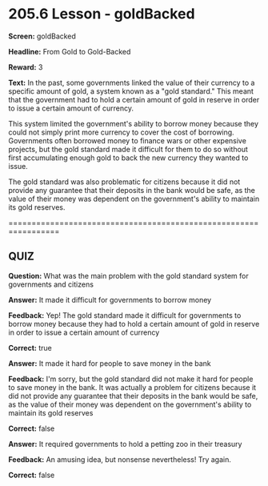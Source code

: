 # 205.6 Lesson - goldBacked

**Screen:** goldBacked

**Headline:** From Gold to Gold-Backed

**Reward:** 3

**Text:** In the past, some governments linked the value of their currency to a specific amount of gold, a system known as a &quot;gold standard.&quot; This meant that the government had to hold a certain amount of gold in reserve in order to issue a certain amount of currency.

This system limited the government&#x27;s ability to borrow money because they could not simply print more currency to cover the cost of borrowing. Governments often borrowed money to finance wars or other expensive projects, but the gold standard made it difficult for them to do so without first accumulating enough gold to back the new currency they wanted to issue.

The gold standard was also problematic for citizens because it did not provide any guarantee that their deposits in the bank would be safe, as the value of their money was dependent on the government&#x27;s ability to maintain its gold reserves.


=================================================================

## QUIZ

**Question:** What was the main problem with the gold standard system for governments and citizens


**Answer:** It made it difficult for governments to borrow money

**Feedback:** Yep! The gold standard made it difficult for governments to borrow money because they had to hold a certain amount of gold in reserve in order to issue a certain amount of currency

**Correct:** true

**Answer:** It made it hard for people to save money in the bank

**Feedback:** I&#x27;m sorry, but the gold standard did not make it hard for people to save money in the bank. It was actually a problem for citizens because it did not provide any guarantee that their deposits in the bank would be safe, as the value of their money was dependent on the government&#x27;s ability to maintain its gold reserves

**Correct:** false

**Answer:** It required governments to hold a petting zoo in their treasury

**Feedback:** An amusing idea, but nonsense nevertheless! Try again.

**Correct:** false


<figure><img src="../.gitbook/assets/205-06.png" alt=""><figcaption></figcaption></figure>

